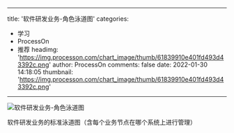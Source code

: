 
---
title: '软件研发业务-角色泳道图'
categories: 
 - 学习
 - ProcessOn
 - 推荐
headimg: 'https://img.processon.com/chart_image/thumb/61839910e401fd493d43392c.png'
author: ProcessOn
comments: false
date: 2022-01-30 14:18:05
thumbnail: 'https://img.processon.com/chart_image/thumb/61839910e401fd493d43392c.png'
---

<div>   
<img class="thumb" alt="软件研发业务-角色泳道图" src="https://img.processon.com/chart_image/thumb/61839910e401fd493d43392c.png" referrerpolicy="no-referrer">
<p>软件研发业务的标准泳道图（含每个业务节点在哪个系统上进行管理）</p>  
</div>
            